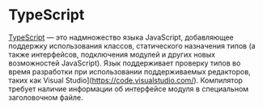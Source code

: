 # TypeScript

[TypeScript](http://www.typescriptlang.org/) — это надмножество языка JavaScript, добавляющее поддержку использования классов, статического назначения типов (а также интерфейсов, подключения модулей и других новых возможностей JavaScript). Язык поддерживает проверку типов во время разработки при использовании поддерживаемых редакторов, таких как Visual Studio](https://code.visualstudio.com/). Компилятор требует наличие информации об интерфейсе модуля в специальном заголовочном файле.